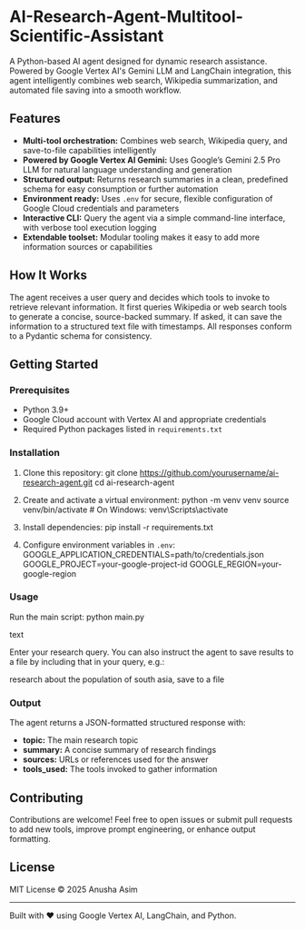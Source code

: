 # AI-Research-Agent-Multitool-Scientific-Assistant
A Python-based AI agent designed for dynamic research assistance. Powered by Google Vertex AI's Gemini LLM and LangChain integration, this agent intelligently combines web search, Wikipedia summarization, and automated file saving into a smooth workflow. 
## Features

- **Multi-tool orchestration:** Combines web search, Wikipedia query, and save-to-file capabilities intelligently
- **Powered by Google Vertex AI Gemini:** Uses Google’s Gemini 2.5 Pro LLM for natural language understanding and generation
- **Structured output:** Returns research summaries in a clean, predefined schema for easy consumption or further automation
- **Environment ready:** Uses `.env` for secure, flexible configuration of Google Cloud credentials and parameters
- **Interactive CLI:** Query the agent via a simple command-line interface, with verbose tool execution logging
- **Extendable toolset:** Modular tooling makes it easy to add more information sources or capabilities

## How It Works

The agent receives a user query and decides which tools to invoke to retrieve relevant information. It first queries Wikipedia or web search tools to generate a concise, source-backed summary. If asked, it can save the information to a structured text file with timestamps. All responses conform to a Pydantic schema for consistency.

## Getting Started

### Prerequisites

- Python 3.9+
- Google Cloud account with Vertex AI and appropriate credentials
- Required Python packages listed in `requirements.txt`

### Installation

1. Clone this repository:
git clone https://github.com/yourusername/ai-research-agent.git
cd ai-research-agent

2. Create and activate a virtual environment:
python -m venv venv
source venv/bin/activate # On Windows: venv\Scripts\activate

3. Install dependencies:
pip install -r requirements.txt


4. Configure environment variables in `.env`:
GOOGLE_APPLICATION_CREDENTIALS=path/to/credentials.json
GOOGLE_PROJECT=your-google-project-id
GOOGLE_REGION=your-google-region


### Usage

Run the main script:
python main.py

text

Enter your research query. You can also instruct the agent to save results to a file by including that in your query, e.g.:

research about the population of south asia, save to a file


### Output

The agent returns a JSON-formatted structured response with:

- **topic:** The main research topic
- **summary:** A concise summary of research findings
- **sources:** URLs or references used for the answer
- **tools_used:** The tools invoked to gather information

## Contributing

Contributions are welcome! Feel free to open issues or submit pull requests to add new tools, improve prompt engineering, or enhance output formatting.

## License

MIT License © 2025 Anusha Asim

---

Built with ❤️ using Google Vertex AI, LangChain, and Python.

